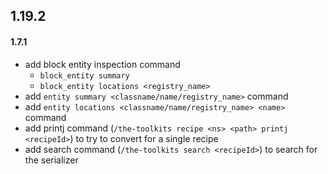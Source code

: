 ## 1.19.2

#### 1.7.1

- add block entity inspection command
    - `block_entity summary`
    - `block_entity locations <registry_name>`
- add `entity summary <classname/name/registry_name>` command
- add `entity locations <classname/name/registry_name> <name>` command
- add printj command (`/the-toolkits recipe <ns> <path> printj <recipeId>`) to try to convert for a single recipe
- add search command (`/the-toolkits search <recipeId>`) to search for the serializer

